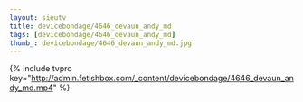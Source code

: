 ```yaml
--- 
layout: sieutv
title: devicebondage/4646_devaun_andy_md
tags: [devicebondage/4646_devaun_andy_md]
thumb_: devicebondage/4646_devaun_andy_md.jpg
---
```

{% include tvpro key="http://admin.fetishbox.com/_content/devicebondage/4646_devaun_andy_md.mp4" %} 
